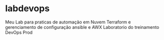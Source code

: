 # labdevops
Meu Lab para praticas de automação em Nuvem Terraform e gerenciamento de configuração ansible e AWX
Laboratorio do treinamento DevOps Prod